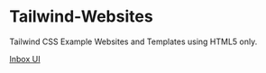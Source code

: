 # Tailwind-Websites

Tailwind CSS Example Websites and Templates using HTML5 only.

[Inbox UI](Tailwind-Inbox-UI/index.html)
